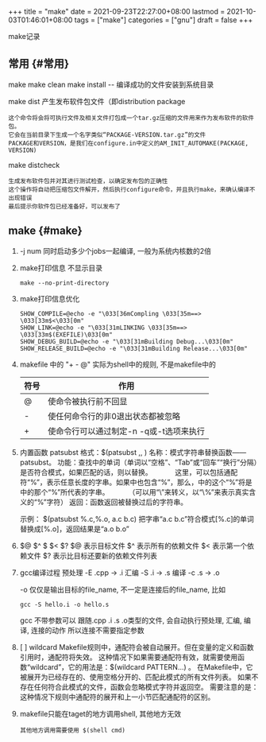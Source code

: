 +++
title = "make"
date = 2021-09-23T22:27:00+08:00
lastmod = 2021-10-03T01:46:01+08:00
tags = ["make"]
categories = ["gnu"]
draft = false
+++

make记录

<!--more-->


## 常用 {#常用}

make
make clean
make install -- 编译成功的文件安装到系统目录

make dist 产生发布软件包文件（即distribution package

```text
这个命令将会将可执行文件及相关文件打包成一个tar.gz压缩的文件用来作为发布软件的软件包。
它会在当前目录下生成一个名字类似“PACKAGE-VERSION.tar.gz”的文件
PACKAGE和VERSION，是我们在configure.in中定义的AM_INIT_AUTOMAKE(PACKAGE, VERSION)
```

make distcheck

```text
生成发布软件包并对其进行测试检查，以确定发布包的正确性
这个操作将自动把压缩包文件解开，然后执行configure命令，并且执行make，来确认编译不出现错误
最后提示你软件包已经准备好，可以发布了
```


## make {#make}

1.  -j num  同时启动多少个jobs一起编译, 一般为系统内核数的2倍
2.  make打印信息 不显示目录

    ```text
    make --no-print-directory
    ```
3.  make打印信息优化

    ```text
    SHOW_COMPILE=@echo -e "\033[36mCompling \033[35m==> \033[33m$<\033[0m"
    SHOW_LINK=@echo -e "\033[31mLINKING \033[35m==> \033[33m$(EXEFILE)\033[0m"
    SHOW_DEBUG_BUILD=@echo -e "\033[31mBuilding Debug...\033[0m"
    SHOW_RELEASE_BUILD=@echo -e "\033[31mBuilding Release...\033[0m"
    ```
4.  makefile 中的 "+ - @"
    实际为shell中的规则, 不是makefile中的

    | 符号 | 作用                    |
    |----|-----------------------|
    | @  | 使命令被执行前不回显    |
    | -  | 使任何命令行的非0退出状态都被忽略 |
    | +  | 使命令行可以通过制定-n -q或-t选项来执行 |
5.  内置函数 patsubst
     格式：$(patsubst <pattern>,<replacement>,<text> )
     名称：模式字符串替换函数——patsubst。
     功能：查找<text>中的单词（单词以“空格”、“Tab”或“回车”“换行”分隔）是否符合模式<pattern>，如果匹配的话，则以<replacement>替换。
     　　　这里，<pattern>可以包括通配符“%”，表示任意长度的字串。如果<replacement>中也包含“%”，那么，<replacement>中的这个“%”将是<pattern>中的那个“%”所代表的字串。
    　　　（可以用“\\”来转义，以“\\%”来表示真实含义的“%”字符）
     返回：函数返回被替换过后的字符串。

    示例：
    $(patsubst %.c,%.o, a.c b.c)
    把字串“a.c b.c”符合模式[%.c]的单词替换成[%.o]，返回结果是“a.o b.o”
6.  $@ $^ $ $< $?
    $@  表示目标文件
    $^  表示所有的依赖文件
    $<  表示第一个依赖文件
    $?  表示比目标还要新的依赖文件列表
7.  gcc编译过程
    预处理 -E  .cpp -> .i
    汇编   -S  .i   -> .s
    编译   -c  .s   -> .o

    -o 仅仅是输出目标的file\_name, 不一定是连接后的file\_name, 比如

    ```text
    gcc -S hello.i -o hello.s
    ```

    gcc 不带参数可以 跟随.cpp .i .s .o类型的文件, 会自动执行预处理, 汇编, 编译, 连接的动作
    所以连接不需要指定参数
8.  [ ] wildcard
    Makefile规则中，通配符会被自动展开。但在变量的定义和函数引用时，通配符将失效。
    这种情况下如果需要通配符有效，就需要使用函数“wildcard”，它的用法是：$(wildcard PATTERN...) 。
    在Makefile中，它被展开为已经存在的、使用空格分开的、匹配此模式的所有文件列表。
    如果不存在任何符合此模式的文件，函数会忽略模式字符并返回空。
    需要注意的是：这种情况下规则中通配符的展开和上一小节匹配通配符的区别。

9.  makefile只能在taget的地方调用shell, 其他地方无效

    ```text
    其他地方调用需要使用 $(shell cmd)
    ```